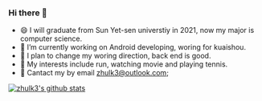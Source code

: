 ### Hi there 👋

<!--
**zhulk3/zhulk3** is a ✨ _special_ ✨ repository because its `README.md` (this file) appears on your GitHub profile.

Here are some ideas to get you started:-->

- 😄 I will graduate from Sun Yet-sen universtiy in 2021, now my major is computer science.
- 🔭 I’m currently working on Android developing, woring for kuaishou.
- 🌱 I plan to change my woring direction, back end is good.
- 👯 My interests include run, watching movie and playing tennis.
- 💬 Cantact my by email zhulk3@outlook.com;

<!--[![Top Langs](https://github-readme-stats.vercel.app/api/top-langs/?username=zhulk3)](https://github.com/anuraghazra/github-readme-stats)
[![Anurag's github stats](https://github-readme-stats.vercel.app/api?username=zhulk3)](https://github.com/anuraghazra/github-readme-stats)
<a href="https://github.com/anuraghazra/github-readme-stats">
  <img align="center" src="https://github-readme-stats.vercel.app/api/pin/?username=zhulk3&repo=github-readme-stats" />
</a>
<a href="https://github.com/anuraghazra/convoychat">
  <img align="center" src="https://github-readme-stats.vercel.app/api/pin/?username=zhulk3&repo=convoychat" />
</a>

-->
[![zhulk3's github stats](https://github-readme-stats.vercel.app/api?username=zhulk3&show_icons=true&theme=radical)](https://github.com/anuraghazra/github-readme-stats)
